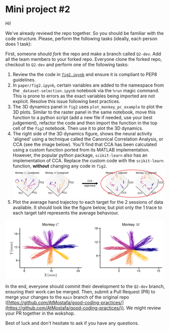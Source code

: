 # Mini project #2

Hi!

We've already reviewd the repo together. So you should be familiar with the code structure.
Please, perform the following tasks (ideally, each person does 1 task):

First, someone should _fork_ the repo and make a branch called `Q2-dev`. Add all the team members to your forked repo. Everyone clone the forked repo, checkout to `Q2-dev` and perform one of the following tasks:

1. Review the the code in [`fig2.ipynb`](/paper/fig2.ipynb) and ensure it is compliant to PEP8 guidelines.
1. In `paper/fig2.ipynb`, certain variables are added to the namespace from the `_dataset-selection.ipynb` notebook via the `%run` magic command. This is prone to errors as the exact variables being imported are not explicit. Resolve this issue following best practices.
1. The 3D dynamics panel in `fig2` uses `plot_monkey_pc_example` to plot the 3D plots. Similar to the raster panel in the same notebook, move this function to a python script (add a new file if needed, use your best judgement), refactor the code and then import the function in the top cell of the `fig2` notebook. Then use it to plot the 3D dynamics.
1. The right side of the 3D dynamics figure, shows the neural activity 'aligned' using a technique called the Canonical Correlation Analysis, or CCA (see the image below). You'll find that CCA has been calculated using a custom function ported from its MATLAB implementation. However, the popular python package, `scikit-learn` also has an implementation of CCA. Replace the custom code with the `scikit-learn` function, __without__ changing any code in `fig2`.
![cca](./image/cca.png)
1. Plot the average hand trajectoy to each target for the 2 sessions of data available. It should look like the figure below, but plot only the 1 trace to each target taht represents the average behaviour.
<img src="./image/hand-traj.png" alt="traj" width="500" />

In the end, everyone should commit their development to the `Q2-dev` branch, ensuring their work can be merged. Then, submit a Pull Request (PR) to merge your changes to the `main` branch of the original repo ([https://github.com/AtMostafa/good-coding-practices/](https://github.com/AtMostafa/good-coding-practices/)). We might review your PR together in the wokshop.

Best of luck and don't hesitate to ask if you have any questions.
